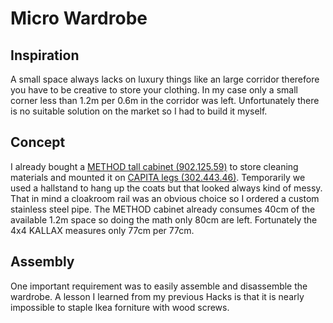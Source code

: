 <!--
author: @zusatzstoff
cover: /static/wardrobe/front_view.jpg
description: Wardrobe requiring less than 1.2m x 0.6m space
publish: 2014-04-16
comments: true
-->

Micro Wardrobe
==============

## Inspiration

A small space always lacks on luxury things like an large corridor therefore you have to be creative to store your clothing. In my case only a small corner less than 1.2m per 0.6m in the corridor was left. Unfortunately there is no suitable solution on the market so I had to build it myself.

## Concept

I already bought a [METHOD tall cabinet (902.125.59)](http://www.ikea.com/de/de/catalog/products/10212563/#/90212559) to store cleaning materials and mounted it on [CAPITA legs (302.443.46)](http://www.ikea.com/de/de/catalog/products/30244346/). Temporarily we used a hallstand to hang up the coats but that looked always kind of messy. That in mind a cloakroom rail was an obvious choice so I ordered a custom stainless steel pipe. The METHOD cabinet already consumes 40cm of the available 1.2m space so doing the math only 80cm are left. Fortunately the 4x4 KALLAX measures only 77cm per 77cm.

## Assembly

One important requirement was to easily assemble and disassemble the wardrobe. A lesson I learned from my previous Hacks is that it is nearly impossible to staple Ikea forniture with wood screws.
